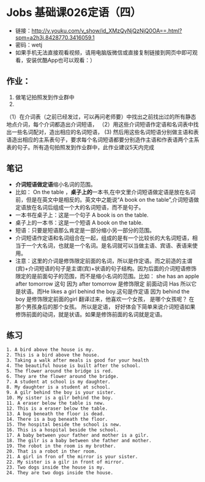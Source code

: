 # Jobs 基础课026定语（四）
- 链接：http://v.youku.com/v_show/id_XMzQyNjQzNjQ0OA==.html?spm=a2h3j.8428770.3416059.1
- 密码：wetj
- 如果手机无法直接观看视频，请用电脑版微信或直接复制链接到网页中即可观看，安装优酷App也可以观看：）
## 作业：
1. 做笔记拍照发到作业群中
2. 
（1）在介词表（之前已经发过，可以再问老师要）中找出之前找出过的所有静态地点介词，每个介词都造出介词短语，
（2）用这些介词短语作定语和名词表中找出一些名词配对，造出相应的名词短语，
 (3) 然后用这些名词短语分别做主语和表语造出相应的主系表句子，要求每个名词短语都要分别造作主语和作表语两个主系表的句子。所有造句拍照发到作业群中，此作业建议5天内完成

## 笔记
- **介词短语做定语**缩小名词的范围。
- 比如： On the table ，**桌子上的**一本书,在中文里介词短语做定语是放在名词前，但是在英文中是相反的。英文中之能说“A book on the table”,介词短语做定语放在名词后组成一个大的名词短语，而不是句子。
- 一本书在桌子上：这是一个句子 A book is on the table.
- 桌子上的一本书：这是一个短语 A book on the table.
- 短语：只要是短语那么肯定是一部分缩小另一部分的范围。
- 介词短语作定语和名词组合在一起，组成的是有一个比较长的大名词短语，相当于一个大名词，也就是一个名词。是名词就可以当做主语、宾语、表语来使用。
- 注意：这里的介词是修饰限定前面的名词，所以是作定语。而之前造的主谓(宾)+介词短语的句子是主谓(宾)+状语的句子结构。因为后面的介词短语修饰限定的是前面句子的范围，而不是缩小名词的范围。比如： she has an apple after tomorrow 这句 因为 after tomorrow 是修饰限定 前面动词 Has 所以它是状语。而He likes a girl behind the boy.这句是作定语 因为 behind the boy 是修饰限定前面的girl 翻译过来，他喜欢一个女孩， 是哪个女孩呢？ 在那个男孩身后的那个女孩。 所以是定语， 好好体会下简单来说介词短语如果修饰前面的动词，就是状语。如果是修饰前面的名词就是定语。
## 练习
```
1. A bird above the house is my.
2. This is a bird above the house.
3. Taking a walk after meals is good for your health
4. The beautiful house is built after the school.
5. The flower around the bridge is red.
6. They are the flower around the bridge.
7. A student at school is my daughter.
8. My daughter is a student at school.
9. A gilr behind the boy is your sister.
10. My sister is a gilr behind the boy.
11. A eraser below the table is new.
12. This is a eraser below the table.
13. A bug beneath the floor is dead.
14. There is a bug beneath the floor.
15. The hospital beside the school is new.
16. This is a hospital beside the school.
17. A baby between your father and mother is a gilr.
18. The gilr is a baby between she father and mother.
19. The robot in the room is my brother.
20. That is a robot in ther room.
21. A girl in fron of the mirror is your sister.
22. My sister is a gilr in front of mirror.
23. Two dogs inside the house is my.
24. They are two dogs inside the house.
```